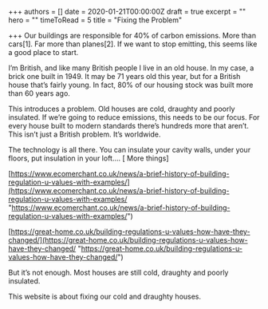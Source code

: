 +++
authors = []
date = 2020-01-21T00:00:00Z
draft = true
excerpt = ""
hero = ""
timeToRead = 5
title = "Fixing the Problem"

+++
Our buildings are responsible for 40% of carbon emissions. More than cars\[1\]. Far more than planes\[2\]. If we want to stop emitting, this seems like a good place to start.

I’m British, and like many British people I live in an old house. In my case, a brick one built in 1949. It may be 71 years old this year, but for a British house that’s fairly young. In fact, 80% of our housing stock was built more than 60 years ago.

This introduces a problem. Old houses are cold, draughty and poorly insulated. If we’re going to reduce emissions, this needs to be our focus. For every house built to modern standards there’s hundreds more that aren’t. This isn’t just a British problem. It’s worldwide.

The technology is all there. You can insulate your cavity walls, under your floors, put insulation in your loft…. \[ More things\]

[https://www.ecomerchant.co.uk/news/a-brief-history-of-building-regulation-u-values-with-examples/](https://www.ecomerchant.co.uk/news/a-brief-history-of-building-regulation-u-values-with-examples/ "https://www.ecomerchant.co.uk/news/a-brief-history-of-building-regulation-u-values-with-examples/")

[https://great-home.co.uk/building-regulations-u-values-how-have-they-changed/](https://great-home.co.uk/building-regulations-u-values-how-have-they-changed/ "https://great-home.co.uk/building-regulations-u-values-how-have-they-changed/")

But it’s not enough. Most houses are still cold, draughty and poorly insulated.

This website is about fixing our cold and draughty houses.
